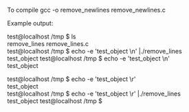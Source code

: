 To compile gcc -o remove_newlines remove_newlines.c

Example output:

test@localhost /tmp $ ls  
remove_lines  remove_lines.c  
test@localhost /tmp $ echo -e 'test_object \n' |./remove_lines  
test_object test@localhost /tmp $ echo -e 'test_object \n'  
test_object  
  
test@localhost /tmp $ echo -e 'test_object \r'  
test_object  
test@localhost /tmp $ echo -e 'test_object \r' |./remove_lines  
test_object test@localhost /tmp $ 
